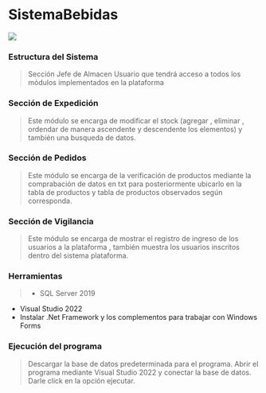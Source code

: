 # **SistemaBebidas**
![](https://www.noegasystems.com/wp-content/uploads/sistema-de-gestion-de-almacenes.jpg)
### Estructura del Sistema
> Sección Jefe de Almacen
Usuario que tendrá acceso a todos los módulos implementados en la plataforma

### Sección de Expedición 
> Este módulo se encarga de modificar el stock (agregar , 
eliminar , ordendar de manera ascendente y descendente los elementos)
y también una busqueda de datos.

### Sección  de Pedidos 
> Este módulo se encarga de la verificación de productos mediante la comprabación de datos en txt
para posteriormente ubicarlo en la tabla de productos y tabla de productos observados según corresponda.

### Sección de Vigilancia 
> Este módulo se encarga de mostrar el registro de ingreso de los usuarios a la plataforma , también muestra 
los usuarios inscritos dentro del sistema plataforma.

### Herramientas
> - SQL Server 2019
- Visual Studio 2022
- Instalar .Net Framework y los complementos para trabajar con Windows Forms


### Ejecución del programa
> Descargar la base de datos predeterminada para el programa.
Abrir el programa mediante Visual Studio 2022 y conectar la base de datos.
Darle click en la opción ejecutar.
